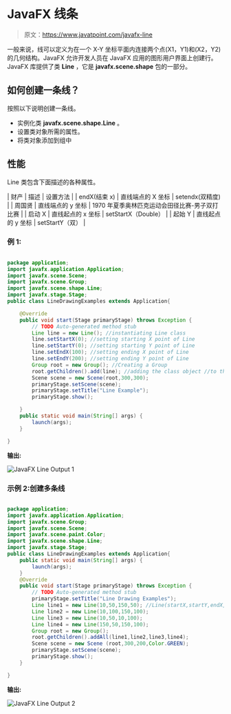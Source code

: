 # JavaFX 线条

> 原文：<https://www.javatpoint.com/javafx-line>

一般来说，线可以定义为在一个 X-Y 坐标平面内连接两个点(X1，Y1)和(X2，Y2)的几何结构。JavaFX 允许开发人员在 JavaFX 应用的图形用户界面上创建行。JavaFX 库提供了类 **Line** ，它是 **javafx.scene.shape** 包的一部分。

## 如何创建一条线？

按照以下说明创建一条线。

*   实例化类 **javafx.scene.shape.Line** 。
*   设置类对象所需的属性。
*   将类对象添加到组中

## 性能

Line 类包含下面描述的各种属性。

| 财产 | 描述 | 设置方法 |
| endX(结束 x) | 直线端点的 X 坐标 | setendx(双精度) |
| 周国贤 | 直线端点的 y 坐标 | 1970 年夏季奥林匹克运动会田径比赛-男子双打比赛 |
| 启动 X | 直线起点的 x 坐标 | setStartX（Double） |
| 起始 Y | 直线起点的 y 坐标 | setStartY（双） |

### 例 1:

```java

package application;
import javafx.application.Application;
import javafx.scene.Scene;
import javafx.scene.Group;
import javafx.scene.shape.Line;
import javafx.stage.Stage;
public class LineDrawingExamples extends Application{

	@Override
	public void start(Stage primaryStage) throws Exception {
		// TODO Auto-generated method stub
		Line line = new Line(); //instantiating Line class 
		line.setStartX(0); //setting starting X point of Line
		line.setStartY(0); //setting starting Y point of Line 
		line.setEndX(100); //setting ending X point of Line 
		line.setEndY(200); //setting ending Y point of Line 
		Group root = new Group(); //Creating a Group
		root.getChildren().add(line); //adding the class object //to the group
		Scene scene = new Scene(root,300,300);
		primaryStage.setScene(scene);
		primaryStage.setTitle("Line Example");
		primaryStage.show();

	}
	public static void main(String[] args) {
		launch(args);
	}

}

```

**输出:**

![JavaFX Line Output 1](../img/6949a752f1117cf0aac40b8ab9860f2d.png)

### 示例 2:创建多条线

```java

package application;
import javafx.application.Application;
import javafx.scene.Group;
import javafx.scene.Scene;
import javafx.scene.paint.Color;
import javafx.scene.shape.Line;
import javafx.stage.Stage;
public class LineDrawingExamples extends Application{
	public static void main(String[] args) {
		launch(args);
	}
	@Override
	public void start(Stage primaryStage) throws Exception {
		// TODO Auto-generated method stub
		primaryStage.setTitle("Line Drawing Examples");
		Line line1 = new Line(10,50,150,50); //Line(startX,startY,endX,endY)	
		Line line2 = new Line(10,100,150,100);
		Line line3 = new Line(10,50,10,100);
		Line line4 = new Line(150,50,150,100);
		Group root = new Group();
		root.getChildren().addAll(line1,line2,line3,line4);
		Scene scene = new Scene (root,300,200,Color.GREEN);
		primaryStage.setScene(scene);
		primaryStage.show();
	}

}

```

**输出:**

![JavaFX Line Output 2](../img/9862c19afb8e131b5da0ea4ee8d1bfc8.png)